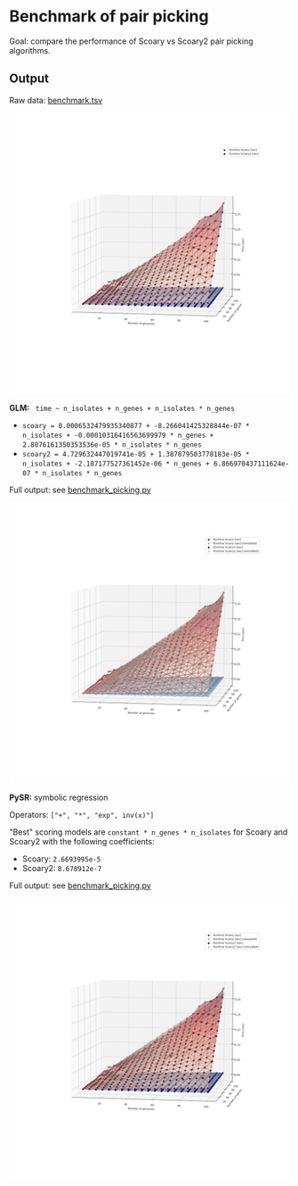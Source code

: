 # Benchmark of pair picking

Goal: compare the performance of Scoary vs Scoary2 pair picking algorithms.

## Output

Raw data: [benchmark.tsv](data%2Fbenchmark.tsv)

![benchmark.png](data%2Fbenchmark.png)

**GLM:** ` time ~ n_isolates + n_genes + n_isolates * n_genes`

- `scoary = 0.0006532479935340877 + -8.266041425328844e-07 * n_isolates + -0.00010316416563699979 * n_genes + 2.8076161350353536e-05 * n_isolates * n_genes`
- `scoary2 = 4.729632447019741e-05 + 1.387879503778183e-05 * n_isolates + -2.187177527361452e-06 * n_genes + 6.866970437111624e-07 * n_isolates * n_genes`

Full output: see [benchmark_picking.py](benchmark_picking.py#L308-L352)

![benchmark_with_GLM.png](data%2Fbenchmark_with_GLM.png)

**PySR:** symbolic regression

Operators: `["+", "*", "exp", inv(x)"]`

"Best" scoring models are `constant * n_genes * n_isolates` for Scoary and Scoary2 with the following coefficients:

- Scoary: `2.6693995e-5`
- Scoary2: `8.678912e-7`

Full output: see [benchmark_picking.py](benchmark_picking.py#L396-L426)

![benchmark_with_PySR.png](data%2Fbenchmark_with_PySR.png)

